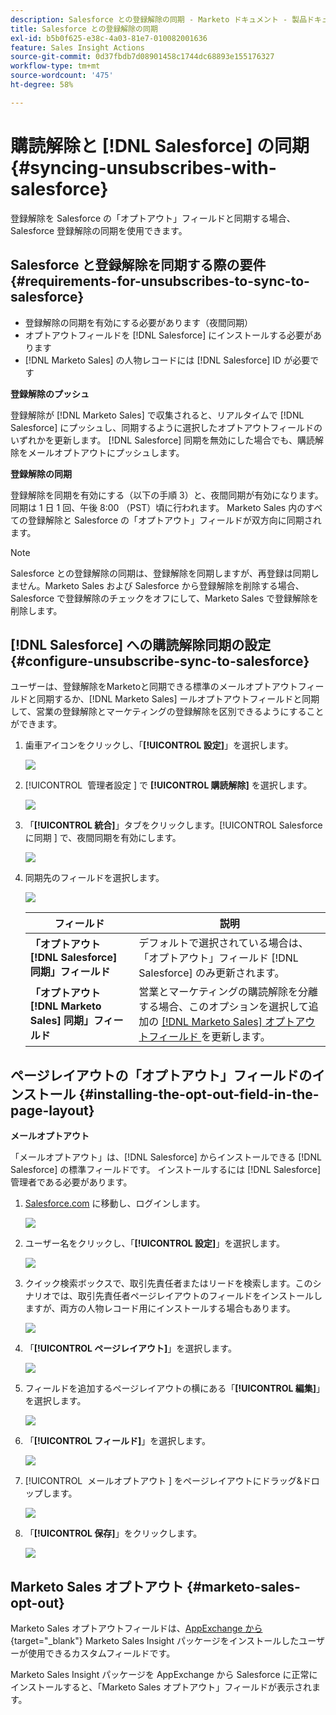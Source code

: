 ```yaml
---
description: Salesforce との登録解除の同期 - Marketo ドキュメント - 製品ドキュメント
title: Salesforce との登録解除の同期
exl-id: b5b0f625-e38c-4a03-81e7-010082001636
feature: Sales Insight Actions
source-git-commit: 0d37fbdb7d08901458c1744dc68893e155176327
workflow-type: tm+mt
source-wordcount: '475'
ht-degree: 58%

---
```


# 購読解除と [!DNL Salesforce] の同期 {#syncing-unsubscribes-with-salesforce}

登録解除を Salesforce の「オプトアウト」フィールドと同期する場合、Salesforce 登録解除の同期を使用できます。

## Salesforce と登録解除を同期する際の要件 {#requirements-for-unsubscribes-to-sync-to-salesforce}

* 登録解除の同期を有効にする必要があります（夜間同期）
* オプトアウトフィールドを [!DNL Salesforce] にインストールする必要があります
* [!DNL Marketo Sales] の人物レコードには [!DNL Salesforce] ID が必要です

**登録解除のプッシュ**

登録解除が [!DNL Marketo Sales] で収集されると、リアルタイムで [!DNL Salesforce] にプッシュし、同期するように選択したオプトアウトフィールドのいずれかを更新します。 [!DNL Salesforce] 同期を無効にした場合でも、購読解除をメールオプトアウトにプッシュします。

**登録解除の同期**

登録解除を同期を有効にする（以下の手順 3）と、夜間同期が有効になります。同期は 1 日 1 回、午後 8:00 （PST）頃に行われます。 Marketo Sales 内のすべての登録解除と Salesforce の「オプトアウト」フィールドが双方向に同期されます。

>[!NOTE]
>
>Salesforce との登録解除の同期は、登録解除を同期しますが、再登録は同期しません。Marketo Sales および Salesforce から登録解除を削除する場合、Salesforce で登録解除のチェックをオフにして、Marketo Sales で登録解除を削除します。

## [!DNL Salesforce] への購読解除同期の設定 {#configure-unsubscribe-sync-to-salesforce}

ユーザーは、登録解除をMarketoと同期できる標準のメールオプトアウトフィールドと同期するか、[!DNL Marketo Sales] ールオプトアウトフィールドと同期して、営業の登録解除とマーケティングの登録解除を区別できるようにすることができます。

1. 歯車アイコンをクリックし、「**[!UICONTROL 設定]**」を選択します。

   ![](assets/syncing-unsubscribes-with-salesforce-1.png)

1. [!UICONTROL &#x200B; 管理者設定 &#x200B;] で **[!UICONTROL 購読解除]** を選択します。

   ![](assets/syncing-unsubscribes-with-salesforce-2.png)

1. 「**[!UICONTROL 統合]**」タブをクリックします。[!UICONTROL Salesforceに同期 &#x200B;] で、夜間同期を有効にします。

   ![](assets/syncing-unsubscribes-with-salesforce-3.png)

1. 同期先のフィールドを選択します。

   ![](assets/syncing-unsubscribes-with-salesforce-4.png)

   | フィールド | 説明 |
   |---|---|
   | **「オプトアウト [!DNL Salesforce] 同期」フィールド** | デフォルトで選択されている場合は、「オプトアウト」フィールド [!DNL Salesforce] のみ更新されます。 |
   | **「オプトアウト [!DNL Marketo Sales] 同期」フィールド** | 営業とマーケティングの購読解除を分離する場合、このオプションを選択して追加の [[!DNL Marketo Sales]  オプトアウトフィールド ](#msoo) を更新します。 |

## ページレイアウトの「オプトアウト」フィールドのインストール {#installing-the-opt-out-field-in-the-page-layout}

**メールオプトアウト**

「メールオプトアウト」は、[!DNL Salesforce] からインストールできる [!DNL Salesforce] の標準フィールドです。 インストールするには [!DNL Salesforce] 管理者である必要があります。

1. [Salesforce.com](https://salesforce.com) に移動し、ログインします。

   ![](assets/syncing-unsubscribes-with-salesforce-5.png)

1. ユーザー名をクリックし、「**[!UICONTROL 設定]**」を選択します。

   ![](assets/syncing-unsubscribes-with-salesforce-6.png)

1. クイック検索ボックスで、取引先責任者またはリードを検索します。このシナリオでは、取引先責任者ページレイアウトのフィールドをインストールしますが、両方の人物レコード用にインストールする場合もあります。

   ![](assets/syncing-unsubscribes-with-salesforce-7.png)

1. 「**[!UICONTROL ページレイアウト]**」を選択します。

   ![](assets/syncing-unsubscribes-with-salesforce-8.png)

1. フィールドを追加するページレイアウトの横にある「**[!UICONTROL 編集]**」を選択します。

   ![](assets/syncing-unsubscribes-with-salesforce-9.png)

1. 「**[!UICONTROL フィールド]**」を選択します。

   ![](assets/syncing-unsubscribes-with-salesforce-10.png)

1. [!UICONTROL &#x200B; メールオプトアウト &#x200B;] をページレイアウトにドラッグ&amp;ドロップします。

   ![](assets/syncing-unsubscribes-with-salesforce-11.png)

1. 「**[!UICONTROL 保存]**」をクリックします。

   ![](assets/syncing-unsubscribes-with-salesforce-12.png)

## Marketo Sales オプトアウト {#marketo-sales-opt-out}

Marketo Sales オプトアウトフィールドは、[AppExchange から](/help/marketo/product-docs/marketo-sales-insight/msi-for-salesforce/installation/install-marketo-sales-insight-package-in-salesforce-appexchange.md){target="_blank"} Marketo Sales Insight パッケージをインストールしたユーザーが使用できるカスタムフィールドです。

Marketo Sales Insight パッケージを AppExchange から Salesforce に正常にインストールすると、「Marketo Sales オプトアウト」フィールドが表示されます。
